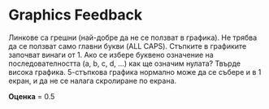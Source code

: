# Graphics Feedback #
Линкове са грешни (най-добре да не се ползват в графика).
Не трябва да се ползват само главни букви (ALL CAPS).
Стъпките в графиките започват винаги от 1. Ако се избере буквено означение на последователността (a, b, c, d, ...) как ще означим нулата?
Твърде висока графика. 5-стъпкова графика нормално може да се събере и в 1 екран, и да не се налага скролиране по екрана.

**Оценка** = 0.5

